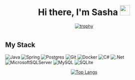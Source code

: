 **<h1 align="center">Hi there, I'm Sasha
<img src="https://github.com/blackcater/blackcater/raw/main/images/Hi.gif" height="32"/></h1>**

<div align="center">

[![trophy](https://github-profile-trophy.vercel.app/?username=MJSasha)](https://github.com/ryo-ma/github-profile-trophy)

</div>

#

##  **My Stack**


![Java](https://img.shields.io/badge/java-%23ED8B00.svg?style=for-the-badge&logo=java&logoColor=white)
![Spring](https://img.shields.io/badge/spring-%236DB33F.svg?style=for-the-badge&logo=spring&logoColor=white)
![Postgres](https://img.shields.io/badge/postgres-%23316192.svg?style=for-the-badge&logo=postgresql&logoColor=white)
![Git](https://img.shields.io/badge/git-%23F05033.svg?style=for-the-badge&logo=git&logoColor=white)
![Docker](https://img.shields.io/badge/docker-%230db7ed.svg?style=for-the-badge&logo=docker&logoColor=white)
![C#](https://img.shields.io/badge/c%23-%23239120.svg?style=for-the-badge&logo=c-sharp&logoColor=white)
![.Net](https://img.shields.io/badge/.NET-5C2D91?style=for-the-badge&logo=.net&logoColor=white)
![MicrosoftSQLServer](https://img.shields.io/badge/Microsoft%20SQL%20Sever-CC2927?style=for-the-badge&logo=microsoft%20sql%20server&logoColor=white)
![MySQL](https://img.shields.io/badge/mysql-%2300f.svg?style=for-the-badge&logo=mysql&logoColor=white)
![SQLite](https://img.shields.io/badge/sqlite-%2307405e.svg?style=for-the-badge&logo=sqlite&logoColor=white)

<div align="center">

<!---Для компактной версии-->
[![Top Langs](https://github-readme-stats.vercel.app/api/top-langs/?username=MJSasha&layout=compact)](https://github.com/anuraghazra/github-readme-stats)

</div>
